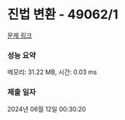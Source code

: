 # 진법 변환 - 49062/1 

[문제 링크](https://level.goorm.io/exam/49062/%EC%A7%84%EB%B2%95-%EB%B3%80%ED%99%98/quiz/1) 

### 성능 요약

메모리: 31.22 MB, 시간: 0.03 ms

### 제출 일자

2024년 06월 12일 00:30:20

